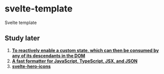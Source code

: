 # svelte-template

Svelte template

## Study later

1. [**To reactively enable a custom state, which can then be consumed by any of its descendants in the DOM**](https://github.com/brandonmcconnell/tailwindcss-signals)
1. [**A fast formatter for JavaScript, TypeScript, JSX, and JSON**](https://biomejs.dev/)
1. [**svelte-hero-icons**](https://www.npmjs.com/package/svelte-hero-icons)